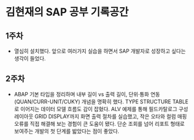 # 김현재의 SAP 공부 기록공간

## 1주차
- 열심히 설치했다. 앞으로 여러가지 실습을 하면서 SAP 개발자로 성장하고 싶다는 생각이 들었다.

## 2주차
- ABAP 기본 타입을 정리하며 내부 길이 vs 출력 길이, 단위·통화 연동(QUAN/CURR-UNIT/CUKY) 개념을 명확히 했다. TYPE STRUCTURE TABLE로 이어지는 데이터 모델 흐름도 감이 잡혔다. ALV 예제를 통해 필드카탈로그 구성 레이아웃 GRID DISPLAY까지 화면 출력 절차를 실습했고, 작은 오타와 컬럼 매핑 오류를 직접 해결해 보는 경험이 큰 도움이 됐다. 단순 조회를 넘어 리포트 형태로 보여주는 개발의 첫 단계를 밟았다는 점이 좋았다.